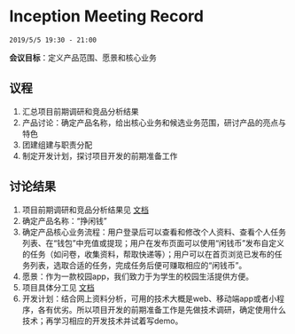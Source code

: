 # Inception Meeting Record

`2019/5/5 19:30 - 21:00`

**会议目标**：定义产品范围、愿景和核心业务

## 议程

1. 汇总项目前期调研和竞品分析结果
2. 产品讨论：确定产品名称，给出核心业务和候选业务范围，研讨产品的亮点与特色
3. 团建组建与职责分配
4. 制定开发计划，探讨项目开发的前期准备工作

## 讨论结果

1. 项目前期调研和竞品分析结果见 [文档](./../documents/03_investigation.md)
2. 确定产品名称：“挣闲钱”
3. 确定产品核心业务流程：用户登录后可以查看和修改个人资料、查看个人任务列表、在“钱包”中充值或提现；用户在发布页面可以使用“闲钱币”发布自定义的任务（如问卷，收集资料，帮取快递等）；用户可以在首页浏览已发布的任务列表，选取合适的任务，完成任务后便可赚取相应的“闲钱币”。
4. 愿景：作为一款校园app，我们致力于为学生的校园生活提供方便。
5. 项目具体分工见 [文档](./../documents/02_team_profile.md)
6. 开发计划：结合网上资料分析，可用的技术大概是web、移动端app或者小程序，各有优劣。所以项目开发的前期准备工作是先做技术调研，确定使用什么技术；再学习相应的开发技术并试着写demo。
